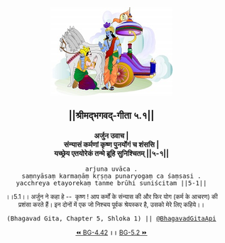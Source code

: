 <center><img src="../../asset/BG.png" alt="#API #bhagavadgitaapi #slok #nodejs #js #api #gitaapi #krishna #hinduism #vedic #ISKCON #shreemadbhagavadgita #technology"/>
<h2>||श्रीमद्‍भगवद्‍-गीता ५.१||</h2>
<h3>अर्जुन उवाच |<br/>संन्यासं कर्मणां कृष्ण पुनर्योगं च शंससि |<br/>यच्छ्रेय एतयोरेकं तन्मे ब्रूहि सुनिश्चितम् ||५-१||</h3>
<pre>arjuna uvāca .<br/>saṃnyāsaṃ karmaṇāṃ kṛṣṇa punaryogaṃ ca śaṃsasi .<br/>yacchreya etayorekaṃ tanme brūhi suniścitam ||5-1||</pre>
<p>।।5.1।। अर्जुन ने कहा हे --  कृष्ण ! आप कर्मों के संन्यास की और फिर योग (कर्म के आचरण) की प्रशंसा करते हैं। इन दोनों में एक जो निश्चय पूर्वक श्रेयस्कर है, उसको मेरे लिए कहिये।।</p>
<pre>(Bhagavad Gita, Chapter 5, Shloka 1) || <a href="https://twitter.com/bhagavadgitaapi">@BhagavadGitaApi</a></pre><a href="../../4/42">⏪  BG-4.42</a><b>        ।।        </b><a href="../../5/2">BG-5.2  ⏩</a></center></center>